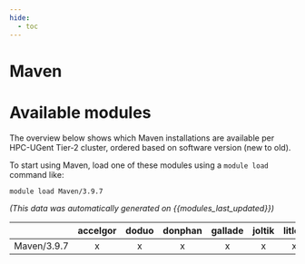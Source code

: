 ```yaml
---
hide:
  - toc
---
```


Maven
=====

# Available modules


The overview below shows which Maven installations are available per HPC-UGent Tier-2 cluster, ordered based on software version (new to old).

To start using Maven, load one of these modules using a `module load` command like:

```shell
module load Maven/3.9.7
```

*(This data was automatically generated on {{modules_last_updated}})*

| |accelgor|doduo|donphan|gallade|joltik|litleo|shinx|
| :---: | :---: | :---: | :---: | :---: | :---: | :---: | :---: |
|Maven/3.9.7|x|x|x|x|x|x|x|
